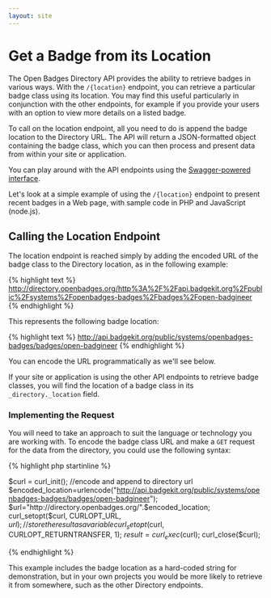 ```yaml
---
layout: site
---
```


# Get a Badge from its Location

The Open Badges Directory API provides the ability to retrieve badges in various ways. With the `/{location}` endpoint, you can retrieve a particular badge class using its location. You may find this useful particularly in conjunction with the other endpoints, for example if you provide your users with an option to view more details on a listed badge.

To call on the location endpoint, all you need to do is append the badge location to the Directory URL. The API will return a JSON-formatted object containing the badge class, which you can then process and present data from within your site or application.

You can play around with the API endpoints using the [Swagger-powered interface](http://directory.openbadges.org/developers/api-explorer#!/search/byUrl).

Let's look at a simple example of using the `/{location}` endpoint to present recent badges in a Web page, with sample code in PHP and JavaScript (node.js).

## Calling the Location Endpoint

The location endpoint is reached simply by adding the encoded URL of the badge class to the Directory location, as in the following example:

{% highlight text %}
http://directory.openbadges.org/http%3A%2F%2Fapi.badgekit.org%2Fpublic%2Fsystems%2Fopenbadges-badges%2Fbadges%2Fopen-badgineer
{% endhighlight %}

This represents the following badge location:

{% highlight text %}
http://api.badgekit.org/public/systems/openbadges-badges/badges/open-badgineer
{% endhighlight %}

You can encode the URL programmatically as we'll see below.

If your site or application is using the other API endpoints to retrieve badge classes, you will find the location of a badge class in its `_directory._location` field.

### Implementing the Request

You will need to take an approach to suit the language or technology you are working with. To encode the badge class URL and make a `GET` request for the data from the directory, you could use the following syntax:

{% highlight php startinline %}

$curl = curl_init();
//encode and append to directory url
$encoded_location=urlencode("http://api.badgekit.org/public/systems/openbadges-badges/badges/open-badgineer");
$url="http://directory.openbadges.org/".$encoded_location;
curl_setopt($curl, CURLOPT_URL, $url);
//store the result as a variable
curl_setopt($curl, CURLOPT_RETURNTRANSFER, 1);
$result = curl_exec($curl);
curl_close($curl);

{% endhighlight %}

This example includes the badge location as a hard-coded string for demonstration, but in your own projects you would be more likely to retrieve it from somewhere, such as the other Directory endpoints.
